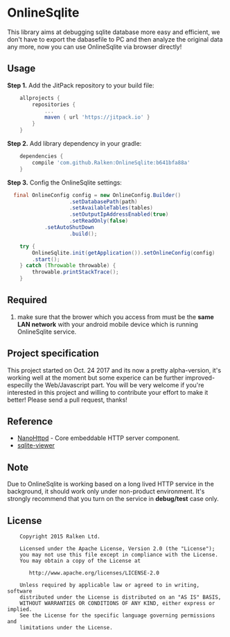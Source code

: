 # OnlineSqlite
This library aims at debugging sqlite database more easy and efficient, we don't have to export the dabasefile to PC and then analyze the original data any more, now you can use OnlineSqlite via browser directly!

## Usage
**Step 1.** Add the JitPack repository to your build file: 

```groovy
	allprojects {
		repositories {
			...
			maven { url 'https://jitpack.io' }
		}
	}
```

**Step 2.** Add library dependency in your gradle:

```groovy
	dependencies {
	    compile 'com.github.Ralken:OnlineSqlite:b641bfa88a'
	}
```

**Step 3.** Config the OnlineSqlite settings: 

```java
  final OnlineConfig config = new OnlineConfig.Builder()
                    .setDatabasePath(path)
                    .setAvailableTables(tables)
                    .setOutputIpAddressEnabled(true)
                    .setReadOnly(false)
		    .setAutoShutDown
                    .build();

    try {
        OnlineSqlite.init(getApplication()).setOnlineConfig(config)
        .start();
    } catch (Throwable throwable) {
        throwable.printStackTrace();
    }
```

## Required
1. make sure that the brower which you access from must be the **same LAN network** with your android mobile device which is running OnlineSqlite service.

##  Project specification
This project started on Oct. 24 2017 and its now a pretty alpha-version, it's working well at the moment but some experice can be further improved- especilly the Web/Javascript part. You will be very welcome if you're interested in this project and willing to contribute your effort to make it better! Please send a pull request, thanks!

## Reference
 - [NanoHttpd](https://github.com/NanoHttpd/nanohttpd) - Core embeddable HTTP server component.
 - [sqlite-viewer](https://github.com/inloop/sqlite-viewer)

## Note
Due to OnlineSqlite is working based on a long lived HTTP service in the background, it should work only under non-product environment. It's strongly recommend that you turn on the service in **debug/test** case only.

## License

```
    Copyright 2015 Ralken Ltd.

    Licensed under the Apache License, Version 2.0 (the "License");
    you may not use this file except in compliance with the License.
    You may obtain a copy of the License at

       http://www.apache.org/licenses/LICENSE-2.0

    Unless required by applicable law or agreed to in writing, software
    distributed under the License is distributed on an "AS IS" BASIS,
    WITHOUT WARRANTIES OR CONDITIONS OF ANY KIND, either express or implied.
    See the License for the specific language governing permissions and
    limitations under the License.
```
